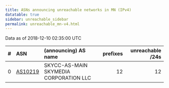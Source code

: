 ```yaml
---
title: ASNs announcing unreachable networks in MN (IPv4)
datatable: true
sidebar: unreachable_sidebar
permalink: unreachable_mn-v4.html
---
```


Data as of 2018-12-10 02:35:00 UTC


<div class="datatable-begin"></div>

|   # | ASN                                    | (announcing) AS name                   |   prefixes |   unreachable /24s |
|----:|:---------------------------------------|:---------------------------------------|-----------:|-------------------:|
|   0 | [AS10219](unreachable_AS10219-v4.html) | SKYCC-AS-MAIN SKYMEDIA CORPORATION LLC |         12 |                 12 |

<div class="datatable-end"></div>